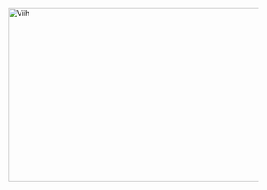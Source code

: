 <div style="display: inline_block"><br>
<img aling="right" alt="Viih" src="http://pa1.narvii.com/6806/a0dec3262a33dafe290e8318e9a239650d081eea_00.gif" width="1000px" height="350px">
</div>
